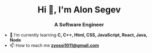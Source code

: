 <h1 align="center">Hi 👋, I'm Alon Segev</h1>
<h3 align="center">A Software Engineer</h3>





- 🌱 I’m currently learning **C, C++, Html, CSS, JavaScript, React, Java, Node**
- 📫 How to reach me **zyossi1011@gmail.com**
